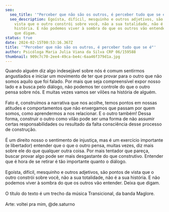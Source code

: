 ```yaml
---
seo:
  seo_title: '"Perceber que não são os outros, é perceber tudo que se é"'
  seo_description: Egoísta, difícil, mesquinho e outros adjetivos, são pontos de
    vista que o outro constrói sobre você, não a sua totalidade, não é a sua
    história. E não podemos viver à sombra do que os outros vão entender. Deixa
    que digam.
status: true
date: 2024-02-15T00:53:16.367Z
title: '"Perceber que não são os outros, é perceber tudo que se é"'
author: Psicóloga Maria Julia Viana da Silva CRP 06/159588
thumbnail: 909c7c70-2ee4-49ca-be4c-6aa46f379d1a.jpg
---
```

<!--StartFragment-->

Quando alguém diz algo indesejável sobre nós é comum sentirmos angustiados e iniciar um movimento de ter que provar para o outro que não somos aquilo que foi falado. Por mais que seja compreensível expor nosso lado e a busca pelo diálogo, não podemos ter controle do que o outro pensa sobre nós. E muitas vezes vamos ser vilões na história de alguém.\
\
Fato é, construímos a narrativa que nos acolhe, temos pontos em nossas atitudes e comportamentos que não enxergamos que passam por quem somos, como aprendermos a nos relacionar. E o outro também! Dessa forma, construir o outro como vilão pode ser uma forma de não assumir certas responsabilidades ou resultado da falta consciência desse processo de construção.\
\
É um direito nosso o sentimento de injustiça, mas é um exercício importante (e libertador) entender que o que o outro pensa, muitas vezes, diz mais sobre ele do que qualquer outra coisa. Por mais tentador que pareça, buscar provar algo pode ser mais desgastante do que construtivo. Entender que é hora de se retirar é tão importante quanto o diálogo.\
\
Egoísta, difícil, mesquinho e outros adjetivos, são pontos de vista que o outro constrói sobre você, não a sua totalidade, não é a sua história. E não podemos viver à sombra do que os outros vão entender. Deixa que digam.\
\
O título do texto é um trecho da música Transicional, da banda Maglore.\
\
Arte: voltei pra mim, @de.saturno

<!--EndFragment-->